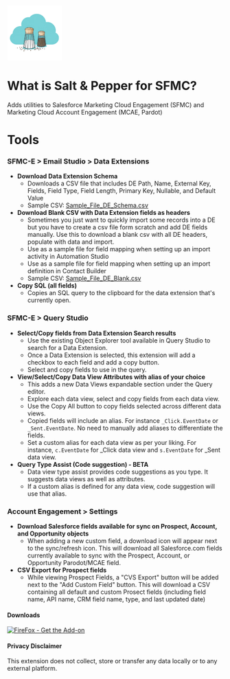 ![Salt&Pepper for SFMC](images/sp-icon-128.png)
# What is Salt & Pepper for SFMC?
Adds utilities to Salesforce Marketing Cloud Engagement (SFMC) and Marketing Cloud Account Engagement (MCAE, Pardot)
# Tools
### SFMC-E > Email Studio > Data Extensions
- __Download Data Extension Schema__
  - Downloads a CSV file that includes DE Path, Name, External Key, Fields, Field Type, Field Length, Primary Key, Nullable, and Default Value
  - Sample CSV: [Sample_File_DE_Schema.csv](Sample_File_DE_Schema.csv)
- __Download Blank CSV with Data Extension fields as headers__
  - Sometimes you just want to quickly import some records into a DE but you have to create a csv file form scratch and add DE fields manually. Use this to download a blank csv with all DE headers, populate with data and import.
  - Use as a sample file for field mapping when setting up an import activity in Automation Studio
  - Use as a sample file for field mapping when setting up an import definition in Contact Builder
  - Sample CSV: [Sample_File_DE_Blank.csv](Sample_File_DE_Blank.csv)
- __Copy SQL (all fields)__
  - Copies an SQL query to the clipboard for the data extension that's currently open.

### SFMC-E > Query Studio 
- __Select/Copy fields from Data Extension Search results__
  - Use the existing Object Explorer tool available in Query Studio to search for a Data Extension.
  - Once a Data Extension is selected, this extension will add a checkbox to each field and add a copy button.
  - Select and copy fields to use in the query.
- __View/Select/Copy Data View Attributes with alias of your choice__
  - This adds a new Data Views expandable section under the Query editor.
  - Explore each data view, select and copy fields from each data view.
  - Use the Copy All button to copy fields selected across different data views.
  - Copied fields will include an alias. For instance `_Click.EventDate` or `_Sent.EventDate`. No need to manually add aliases to differentiate the fields.
  - Set a custom alias for each data view as per your liking. For instance, `c.EventDate` for _Click data view and `s.EventDate` for _Sent data view.
- __Query Type Assist (Code suggestion) - BETA__
  - Data view type assist provides code suggestions as you type. It suggests data views as well as attributes. 
  - If a custom alias is defined for any data view, code suggestion will use that alias.

### Account Engagement > Settings 
- __Download Salesforce fields available for sync on Prospect, Account, and Opportunity objects__
  - When adding a new custom field, a download icon will appear next to the sync/refresh icon. This will download all Salesforce.com fields currently available to sync with the Prospect, Account, or Opportunity Parodot/MCAE field.
- __CSV Export for Prospect fields__
  - While viewing Prospect Fields, a "CVS Export" button will be added next to the "Add Custom Field" button. This will download a CSV containing all default and custom Prosect fields (including field name, API name, CRM field name, type, and last updated date)

#### Downloads
<!-- [![Available in the Chrome Web Store](https://developer.chrome.com/static/docs/webstore/branding/image/iNEddTyWiMfLSwFD6qGq.png 'Available in the Chrome Web Store')](https://mullasuleman.com/projects/salt-pepper-sfmc/) -->

[![FireFox - Get the Add-on](https://extensionworkshop.com/assets/img/documentation/publish/get-the-addon-178x60px.dad84b42.png 'FireFox - Get the Add-on')](https://addons.mozilla.org/en-US/firefox/addon/salt-pepper-for-sfmc/)

#### Privacy Disclaimer
This extension does not collect, store or transfer any data locally or to any external platform.
